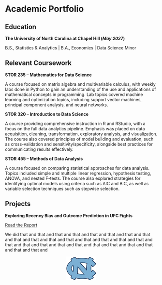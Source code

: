 # Academic Portfolio

## Education

**The University of North Carolina at Chapel Hill (_May 2027_)**

B.S., Statistics & Analytics | B.A., Economics | Data Science Minor

## Relevant Coursework

**STOR 235 &ndash; Mathematics for Data Science**

A course focused on matrix algebra and multivariable calculus, with weekly labs done in Python to gain an understanding of the use and applications of mathematical concepts in programming. Lab topics covered machine learning and optimization topics, including support vector machines, principal component analysis, and neural networks.

**STOR 320 &ndash; Introduction to Data Science**

A course providing comprehensive instruction in R and RStudio, with a focus on the full data analytics pipeline. Emphasis was placed on data acquisition, cleaning, transformation, exploratory analysis, and visualization. The course also covered principles of model building and evaluation, such as cross-validation and sensitivity/specificity, alongside best practices for communicating results effectively.

**STOR 455 &ndash; Methods of Data Analysis**

A course focused on comparing statistical approaches for data analysis. Topics included simple and multiple linear regression, hypothesis testing, ANOVA, and nested F-tests. The course also explored strategies for identifying optimal models using criteria such as AIC and BIC, as well as variable selection techniques such as stepwise selection. 

## Projects

**Exploring Recency Bias and Outcome Prediction in UFC Fights**

[Read the Report](docs/Final_paper_submission-2.html)

We did that and that and that and that and that and that and that and that and that and that and that and that and that and that and that and that and that and that and that and that and that and that and that and that and that and that and that and

<div align="center">
  <img src="assets/images/UNC.png" alt="UNC Logo" width="100">
</div>
